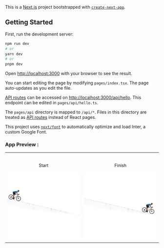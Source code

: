This is a [Next.js](https://nextjs.org/) project bootstrapped with [`create-next-app`](https://github.com/vercel/next.js/tree/canary/packages/create-next-app).

## Getting Started

First, run the development server:

```bash
npm run dev
# or
yarn dev
# or
pnpm dev
```

Open [http://localhost:3000](http://localhost:3000) with your browser to see the result.

You can start editing the page by modifying `pages/index.tsx`. The page auto-updates as you edit the file.

[API routes](https://nextjs.org/docs/api-routes/introduction) can be accessed on [http://localhost:3000/api/hello](http://localhost:3000/api/hello). This endpoint can be edited in `pages/api/hello.ts`.

The `pages/api` directory is mapped to `/api/*`. Files in this directory are treated as [API routes](https://nextjs.org/docs/api-routes/introduction) instead of React pages.

This project uses [`next/font`](https://nextjs.org/docs/basic-features/font-optimization) to automatically optimize and load Inter, a custom Google Font.

### App Preview :

<table width="100%"> 
<tr>
<td width="50%">      
&nbsp; 
<br>
<p align="center">
  Start
</p>
<img src="https://github.com/mohsensami/moving-bicycle/blob/main/screenshots/start.jpg?raw=true">
</td> 
<td width="50%">
<br>
<p align="center">
  Finish
</p>
<img src="https://github.com/mohsensami/moving-bicycle/blob/main/screenshots/finish.jpg?raw=true">  
</td>
</table>
